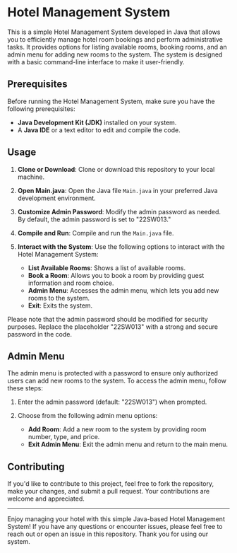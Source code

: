 # Hotel Management System

This is a simple Hotel Management System developed in Java that allows you to efficiently manage hotel room bookings and perform administrative tasks. It provides options for listing available rooms, booking rooms, and an admin menu for adding new rooms to the system. The system is designed with a basic command-line interface to make it user-friendly.

## Prerequisites

Before running the Hotel Management System, make sure you have the following prerequisites:

- **Java Development Kit (JDK)** installed on your system.
- A **Java IDE** or a text editor to edit and compile the code.

## Usage

1. **Clone or Download**: Clone or download this repository to your local machine.

2. **Open Main.java**: Open the Java file `Main.java` in your preferred Java development environment.

3. **Customize Admin Password**: Modify the admin password as needed. By default, the admin password is set to "22SW013."

4. **Compile and Run**: Compile and run the `Main.java` file.

5. **Interact with the System**: Use the following options to interact with the Hotel Management System:

   - **List Available Rooms**: Shows a list of available rooms.
   - **Book a Room**: Allows you to book a room by providing guest information and room choice.
   - **Admin Menu**: Accesses the admin menu, which lets you add new rooms to the system.
   - **Exit**: Exits the system.

Please note that the admin password should be modified for security purposes. Replace the placeholder "22SW013" with a strong and secure password in the code.

## Admin Menu

The admin menu is protected with a password to ensure only authorized users can add new rooms to the system. To access the admin menu, follow these steps:

1. Enter the admin password (default: "22SW013") when prompted.

2. Choose from the following admin menu options:

   - **Add Room**: Add a new room to the system by providing room number, type, and price.
   - **Exit Admin Menu**: Exit the admin menu and return to the main menu.

## Contributing

If you'd like to contribute to this project, feel free to fork the repository, make your changes, and submit a pull request. Your contributions are welcome and appreciated.

---

Enjoy managing your hotel with this simple Java-based Hotel Management System! If you have any questions or encounter issues, please feel free to reach out or open an issue in this repository. Thank you for using our system.

